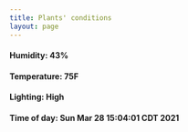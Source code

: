 ```yaml
---
title: Plants' conditions
layout: page
---
```



#### Humidity: 43%
#### Temperature: 75F
#### Lighting: High
#### Time of day: Sun Mar 28 15:04:01 CDT 2021
